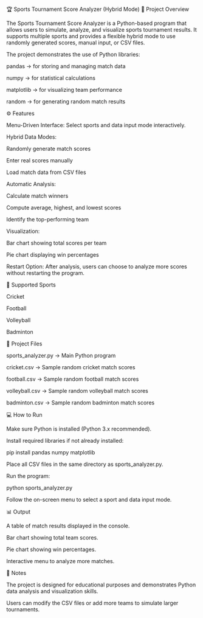 🏆 Sports Tournament Score Analyzer (Hybrid Mode)
📖 Project Overview

The Sports Tournament Score Analyzer is a Python-based program that allows users to simulate, analyze, and visualize sports tournament results. It supports multiple sports and provides a flexible hybrid mode to use randomly generated scores, manual input, or CSV files.

The project demonstrates the use of Python libraries:

pandas → for storing and managing match data

numpy → for statistical calculations

matplotlib → for visualizing team performance

random → for generating random match results

⚙️ Features

Menu-Driven Interface: Select sports and data input mode interactively.

Hybrid Data Modes:

Randomly generate match scores

Enter real scores manually

Load match data from CSV files

Automatic Analysis:

Calculate match winners

Compute average, highest, and lowest scores

Identify the top-performing team

Visualization:

Bar chart showing total scores per team

Pie chart displaying win percentages

Restart Option: After analysis, users can choose to analyze more scores without restarting the program.

🏅 Supported Sports

Cricket

Football

Volleyball

Badminton

📁 Project Files

sports_analyzer.py → Main Python program

cricket.csv → Sample random cricket match scores

football.csv → Sample random football match scores

volleyball.csv → Sample random volleyball match scores

badminton.csv → Sample random badminton match scores

💻 How to Run

Make sure Python is installed (Python 3.x recommended).

Install required libraries if not already installed:

pip install pandas numpy matplotlib


Place all CSV files in the same directory as sports_analyzer.py.

Run the program:

python sports_analyzer.py


Follow the on-screen menu to select a sport and data input mode.

📊 Output

A table of match results displayed in the console.

Bar chart showing total team scores.

Pie chart showing win percentages.

Interactive menu to analyze more matches.

📌 Notes

The project is designed for educational purposes and demonstrates Python data analysis and visualization skills.

Users can modify the CSV files or add more teams to simulate larger tournaments.

